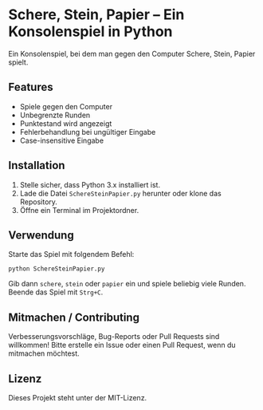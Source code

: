 # Schere, Stein, Papier – Ein Konsolenspiel in Python

Ein Konsolenspiel, bei dem man gegen den Computer Schere, Stein, Papier spielt.

## Features

- Spiele gegen den Computer
- Unbegrenzte Runden
- Punktestand wird angezeigt
- Fehlerbehandlung bei ungültiger Eingabe
- Case-insensitive Eingabe

## Installation

1. Stelle sicher, dass Python 3.x installiert ist.
2. Lade die Datei `SchereSteinPapier.py` herunter oder klone das Repository.
3. Öffne ein Terminal im Projektordner.

## Verwendung

Starte das Spiel mit folgendem Befehl:
```
python SchereSteinPapier.py
```
Gib dann `schere`, `stein` oder `papier` ein und spiele beliebig viele Runden. Beende das Spiel mit `Strg+C`.

## Mitmachen / Contributing

Verbesserungsvorschläge, Bug-Reports oder Pull Requests sind willkommen! Bitte erstelle ein Issue oder einen Pull Request, wenn du mitmachen möchtest.

## Lizenz


Dieses Projekt steht unter der MIT-Lizenz.
